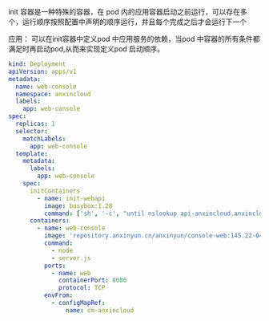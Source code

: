 
init 容器是一种特殊的容器，在 pod 内的应用容器启动之前运行，可以存在多个，运行顺序按照配置中声明的顺序运行，并且每个完成之后才会运行下一个

应用：
可以在init容器中定义pod 中应用服务的依赖，当pod 中容器的所有条件都满足时再启动pod,从而来实现定义pod 启动顺序。

```yaml
kind: Deployment
apiVersion: apps/v1
metadata:
  name: web-console
  namespace: anxincloud
  labels:
    app: web-console
spec:
  replicas: 1
  selector:
    matchLabels:
      app: web-console
  template:
    metadata:
      labels:
        app: web-console
    spec:
      initContainers
        - name: init-webapi
          image: busybox:1.28
          command: ['sh', '-c', "until nslookup api-anxincloud.anxincloud.svc.cluster.local; do echo 'waiting for web api'; sleep 2; done"]
      containers:
        - name: web-console
          image: 'repository.anxinyun.cn/anxinyun/console-web:145.22-04-13'
          command:
            - node
            - server.js
          ports:
            - name: web
              containerPort: 8080
              protocol: TCP
          envFrom:
            - configMapRef:
                name: cm-anxincloud
```


